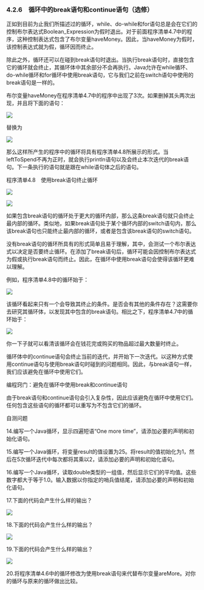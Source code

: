    

### 4.2.6　循环中的break语句和continue语句（选修）

正如到目前为止我们所描述过的循环，while、do-while和for语句总是会在它们的控制布尔表达式Boolean_Expression为假时退出。对于前面程序清单4.7中的程序，这种控制表达式包含了布尔变量haveMoney。因此，当haveMoney为假时，该控制表达式就为假，循环因而终止。

除此之外，循环还可以在碰到break语句时退出。当执行break语句时，直接包含它的循环就会终止，其循环体中其余部分不会再执行。Java允许在while循环、do-while循环和for循环中使用break语句，它与我们之前在switch语句中使用的break语句是一样的。

布尔变量haveMoney在程序清单4.7中的程序中出现了3次。如果删掉其头两次出现，并且将下面的语句：

![](../Images/image10033.gif)

替换为

![](../Images/image10034.gif)

那么这样所产生的程序中的循环将具有程序清单4.8所展示的形式。当leftToSpend不再为正时，就会执行println语句以及会终止本次迭代的break语句。下一条执行的语句就是跟在while语句体之后的语句。

程序清单4.8　使用break语句终止循环

![](0-Assets/Epubook/程序员编程语言经典合集（计算机科学丛书5册套装），javapython编程语言含经典教材龙书《编译原理》%20(Bruce%20Eckel%20%20Alfred%20V.%20Aho%20%20Monica%20S.%20Lam%20etc.)%20(Z-Library)/images/image10035.jpeg)

![](0-Assets/Epubook/程序员编程语言经典合集（计算机科学丛书5册套装），javapython编程语言含经典教材龙书《编译原理》%20(Bruce%20Eckel%20%20Alfred%20V.%20Aho%20%20Monica%20S.%20Lam%20etc.)%20(Z-Library)/images/image10036.jpeg)

如果包含break语句的循环处于更大的循环内部，那么这条break语句就只会终止最内部的循环。类似地，如果break语句处于某个循环内部的switch语句内，那么该break语句也只能终止最内部的循环，或者是包含该break语句的switch语句。

没有break语句的循环所具有的形式简单且易于理解，其中，会测试一个布尔表达式以决定是否要终止循环。在添加了break语句后，循环可能会因控制布尔表达式为假或执行break语句而终止。因此，在循环中使用break语句会使得该循环更难以理解。

例如，程序清单4.8中的循环始于：

![](../Images/image10037.gif)

该循环看起来只有一个会导致其终止的条件。是否会有其他的条件存在？这需要你去研究其循环体，以发现其中包含的break语句。相比之下，程序清单4.7中的循环始于：

![](0-Assets/Epubook/程序员编程语言经典合集（计算机科学丛书5册套装），javapython编程语言含经典教材龙书《编译原理》%20(Bruce%20Eckel%20%20Alfred%20V.%20Aho%20%20Monica%20S.%20Lam%20etc.)%20(Z-Library)/images/image10038.jpeg)

你一下子就可以看清该循环会在钱花完或购买的物品超过最大数量时终止。

循环体中的continue语句会终止当前的迭代，并开始下一次迭代。以这种方式使用continue语句与使用break语句时碰到的问题相同。因此，与break语句一样，我们应该避免在循环中使用它们。

编程窍门：避免在循环中使用break和continue语句

由于break语句和continue语句会引入复杂性，因此应该避免在循环中使用它们。任何包含这些语句的循环都可以重写为不包含它们的循环。

自测问题

14.编写一个Java循环，显示四遍短语“One more time”，请添加必要的声明和初始化语句。

15.编写一个Java循环，将变量result的值设置为25。将result的值初始化为1，然后在5次循环迭代中每次都将其乘以2，请添加必要的声明和初始化语句。

16.编写一个Java循环，读取double类型的一组值，然后显示它们的平均值。这些数字都大于等于1.0。输入数据以你指定的哨兵值结尾，请添加必要的声明和初始化语句。

17.下面的代码会产生什么样的输出？

![](0-Assets/Epubook/程序员编程语言经典合集（计算机科学丛书5册套装），javapython编程语言含经典教材龙书《编译原理》%20(Bruce%20Eckel%20%20Alfred%20V.%20Aho%20%20Monica%20S.%20Lam%20etc.)%20(Z-Library)/images/image10039.jpeg)

18.下面的代码会产生什么样的输出？

![](0-Assets/Epubook/程序员编程语言经典合集（计算机科学丛书5册套装），javapython编程语言含经典教材龙书《编译原理》%20(Bruce%20Eckel%20%20Alfred%20V.%20Aho%20%20Monica%20S.%20Lam%20etc.)%20(Z-Library)/images/image10040.jpeg)

19.下面的代码会产生什么样的输出？

![](0-Assets/Epubook/程序员编程语言经典合集（计算机科学丛书5册套装），javapython编程语言含经典教材龙书《编译原理》%20(Bruce%20Eckel%20%20Alfred%20V.%20Aho%20%20Monica%20S.%20Lam%20etc.)%20(Z-Library)/images/image10041.jpeg)

20.将程序清单4.6中的循环修改为使用break语句来代替布尔变量areMore。对你的循环与原来的循环做出比较。
